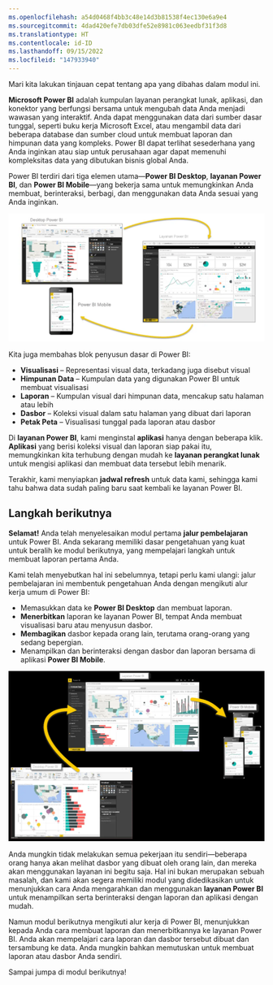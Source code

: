 ```yaml
---
ms.openlocfilehash: a54d0468f4bb3c48e14d3b81538f4ec130e6a9e4
ms.sourcegitcommit: 4dad420efe7db03dfe52e8981c063eedbf31f3d8
ms.translationtype: HT
ms.contentlocale: id-ID
ms.lasthandoff: 09/15/2022
ms.locfileid: "147933940"
---
```

Mari kita lakukan tinjauan cepat tentang apa yang dibahas dalam modul ini.

**Microsoft Power BI** adalah kumpulan layanan perangkat lunak, aplikasi, dan konektor yang berfungsi bersama untuk mengubah data Anda menjadi wawasan yang interaktif. Anda dapat menggunakan data dari sumber dasar tunggal, seperti buku kerja Microsoft Excel, atau mengambil data dari beberapa database dan sumber cloud untuk membuat laporan dan himpunan data yang kompleks. Power BI dapat terlihat sesederhana yang Anda inginkan atau siap untuk perusahaan agar dapat memenuhi kompleksitas data yang dibutukan bisnis global Anda.

Power BI terdiri dari tiga elemen utama—**Power BI Desktop**, **layanan Power BI**, dan **Power BI Mobile**—yang bekerja sama untuk memungkinkan Anda membuat, berinteraksi, berbagi, dan menggunakan data Anda sesuai yang Anda inginkan.

![Siklus penggunaan Power BI](../media/pbi-intro_02.png)

Kita juga membahas blok penyusun dasar di Power BI:

* **Visualisasi** – Representasi visual data, terkadang juga disebut visual
* **Himpunan Data** – Kumpulan data yang digunakan Power BI untuk membuat visualisasi
* **Laporan** – Kumpulan visual dari himpunan data, mencakup satu halaman atau lebih
* **Dasbor** – Koleksi visual dalam satu halaman yang dibuat dari laporan
* **Petak Peta** – Visualisasi tunggal pada laporan atau dasbor

Di **layanan Power BI**, kami menginstal **aplikasi** hanya dengan beberapa klik. **Aplikasi** yang berisi koleksi visual dan laporan siap pakai itu, memungkinkan kita terhubung dengan mudah ke **layanan perangkat lunak** untuk mengisi aplikasi dan membuat data tersebut lebih menarik.

Terakhir, kami menyiapkan **jadwal refresh** untuk data kami, sehingga kami tahu bahwa data sudah paling baru saat kembali ke layanan Power BI.

## <a name="next-steps"></a>Langkah berikutnya
**Selamat!** Anda telah menyelesaikan modul pertama **jalur pembelajaran** untuk Power BI. Anda sekarang memiliki dasar pengetahuan yang kuat untuk beralih ke modul berikutnya, yang mempelajari langkah untuk membuat laporan pertama Anda. 

Kami telah menyebutkan hal ini sebelumnya, tetapi perlu kami ulangi: jalur pembelajaran ini membentuk pengetahuan Anda dengan mengikuti alur kerja umum di Power BI:

* Memasukkan data ke **Power BI Desktop** dan membuat laporan.
* **Menerbitkan** laporan ke layanan Power BI, tempat Anda membuat visualisasi baru atau menyusun dasbor.
* **Membagikan** dasbor kepada orang lain, terutama orang-orang yang sedang bepergian.
* Menampilkan dan berinteraksi dengan dasbor dan laporan bersama di aplikasi **Power BI Mobile**.

![Aplikasi yang dimasukkan ke Power BI](../media/pbi-using_01.png)

Anda mungkin tidak melakukan semua pekerjaan itu sendiri—beberapa orang hanya akan melihat dasbor yang dibuat oleh orang lain, dan mereka akan menggunakan layanan ini begitu saja. Hal ini bukan merupakan sebuah masalah, dan kami akan segera memiliki modul yang didedikasikan untuk menunjukkan cara Anda mengarahkan dan menggunakan **layanan Power BI** untuk menampilkan serta berinteraksi dengan laporan dan aplikasi dengan mudah.

Namun modul berikutnya mengikuti alur kerja di Power BI, menunjukkan kepada Anda cara membuat laporan dan menerbitkannya ke layanan Power BI. Anda akan mempelajari cara laporan dan dasbor tersebut dibuat dan tersambung ke data. Anda mungkin bahkan memutuskan untuk membuat laporan atau dasbor Anda sendiri.

Sampai jumpa di modul berikutnya!

